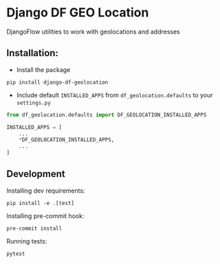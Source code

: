 # Django DF GEO Location

DjangoFlow utilities to work with geolocations and addresses

## Installation:

- Install the package

```
pip install django-df-geolocation
```


- Include default `INSTALLED_APPS` from `df_geolocation.defaults` to your `settings.py`

```python
from df_geolocation.defaults import DF_GEOLOCATION_INSTALLED_APPS

INSTALLED_APPS = [
    ...
    *DF_GEOLOCATION_INSTALLED_APPS,
    ...
]

```


## Development

Installing dev requirements:

```
pip install -e .[test]
```

Installing pre-commit hook:

```
pre-commit install
```

Running tests:

```
pytest
```
